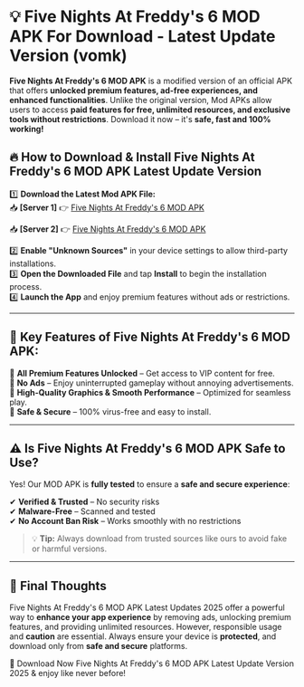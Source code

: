 # 💡 Five Nights At Freddy's 6 MOD APK For Download - Latest Update Version (vomk)

**Five Nights At Freddy's 6 MOD APK** is a modified version of an official APK that offers **unlocked premium features, ad-free experiences, and enhanced functionalities**. Unlike the original version, Mod APKs allow users to access **paid features for free, unlimited resources, and exclusive tools without restrictions**. Download it now – it's **safe, fast and 100% working!**

## 🔥 **How to Download & Install Five Nights At Freddy's 6 MOD APK Latest Update Version**

1️⃣ **Download the Latest Mod APK File:**  
📥 **[Server 1]** 👉 [Five Nights At Freddy's 6 MOD APK](https://hapymods.com?title=Five+Nights+At+Freddy's+6+MOD+APK&ref=FU1)

📥 **[Server 2]** 👉 [Five Nights At Freddy's 6 MOD APK](https://hapymods.com?title=Five+Nights+At+Freddy's+6+MOD+APK&ref=FU1)

2️⃣ **Enable "Unknown Sources"** in your device settings to allow third-party installations.  
3️⃣ **Open the Downloaded File** and tap **Install** to begin the installation process.  
4️⃣ **Launch the App** and enjoy premium features without ads or restrictions.

---

## 🌟 **Key Features of Five Nights At Freddy's 6 MOD APK:**
 
🔽 **All Premium Features Unlocked** – Get access to VIP content for free.  
🔽 **No Ads** – Enjoy uninterrupted gameplay without annoying advertisements.  
🔽 **High-Quality Graphics & Smooth Performance** – Optimized for seamless play.  
🔽 **Safe & Secure** – 100% virus-free and easy to install.  

---

## ⚠️ **Is Five Nights At Freddy's 6 MOD APK Safe to Use?**

Yes! Our MOD APK is **fully tested** to ensure a **safe and secure experience**:

✔ **Verified & Trusted** – No security risks  
✔ **Malware-Free** – Scanned and tested  
✔ **No Account Ban Risk** – Works smoothly with no restrictions

> 💡 **Tip:** Always download from trusted sources like ours to avoid fake or harmful versions.

---

## 📌 **Final Thoughts**
 
Five Nights At Freddy's 6 MOD APK Latest Updates 2025 offer a powerful way to **enhance your app experience** by removing ads, unlocking premium features, and providing unlimited resources. However, responsible usage and **caution** are essential. Always ensure your device is **protected**, and download only from **safe and secure** platforms.  

🔽 Download Now Five Nights At Freddy's 6 MOD APK Latest Update Version 2025 & enjoy like never before!